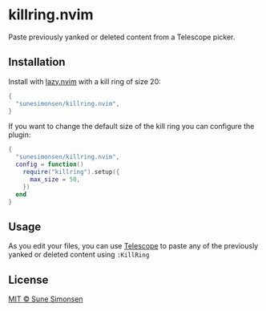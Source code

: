 # killring.nvim

Paste previously yanked or deleted content from a Telescope picker.

## Installation

Install with [lazy.nvim](https://github.com/folke/lazy.nvim) with a kill ring of
size 20:

```lua
{
  "sunesimonsen/killring.nvim",
}
```

If you want to change the default size of the kill ring you can configure the
plugin:

```lua
{
  "sunesimonsen/killring.nvim",
  config = function()
    require("killring").setup({
      max_size = 50,
    })
  end
}
```

## Usage

As you edit your files, you can use
[Telescope](https://github.com/nvim-telescope/telescope.nvim) to paste any of
the previously yanked or deleted content using `:KillRing`

## License

[MIT © Sune Simonsen](./LICENSE)
